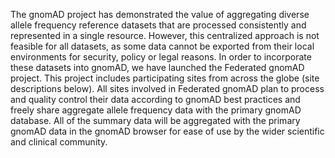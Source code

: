The gnomAD project has demonstrated the value of aggregating diverse allele frequency reference datasets that are processed consistently and represented in a single resource. However, this centralized approach is not feasible for all datasets, as some data cannot be exported from their local environments for security, policy or legal reasons. In order to incorporate these datasets into gnomAD, we have launched the Federated gnomAD project. This project includes participating sites from across the globe (site descriptions below). All sites involved in Federated gnomAD plan to process and quality control their data according to gnomAD best practices and freely share aggregate allele frequency data with the primary gnomAD database. All of the summary data will be aggregated with the primary gnomAD data in the gnomAD browser for ease of use by the wider scientific and clinical community.
